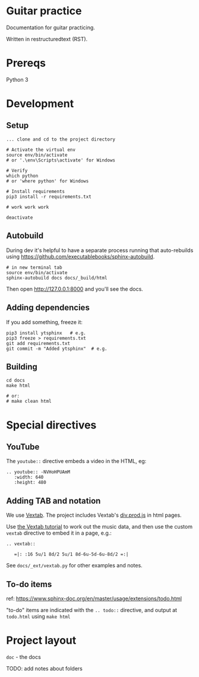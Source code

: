 # Guitar practice

Documentation for guitar practicing.

Written in restructuredtext (RST).

# Prereqs

Python 3



# Development

## Setup

```
... clone and cd to the project directory

# Activate the virtual env
source env/bin/activate
# or '.\env\Scripts\activate' for Windows

# Verify
which python
# or 'where python' for Windows

# Install requirements
pip3 install -r requirements.txt

# work work work

deactivate
```

## Autobuild

During dev it's helpful to have a separate process running that auto-rebuilds using https://github.com/executablebooks/sphinx-autobuild.

```
# in new terminal tab
source env/bin/activate
sphinx-autobuild docs docs/_build/html
```

Then open http://127.0.0.1:8000 and you'll see the docs.

## Adding dependencies

If you add something, freeze it:

```
pip3 install ytsphinx   # e.g.
pip3 freeze > requirements.txt
git add requirements.txt
git commit -m "Added ytsphinx"  # e.g.
```

## Building

```
cd docs
make html

# or:
# make clean html
```

# Special directives

## YouTube

The `youtube::` directive embeds a video in the HTML, eg:

```
.. youtube:: -NVHoHPUAmM
   :width: 640
   :height: 480
```

## Adding TAB and notation

We use [Vextab](https://vexflow.com/vextab/).  The project includes Vextab's [div.prod.js](https://github.com/0xfe/vextab/blob/master/releases/div.prod.js) in html pages.

Use [the Vextab tutorial](https://vexflow.com/vextab/tutorial.html) to work out the music data, and then use the custom `vextab` directive to embed it in a page, e.g.:

```
.. vextab::

   =|: :16 5u/1 8d/2 5u/1 8d-6u-5d-6u-8d/2 =:|
```

See `docs/_ext/vextab.py` for other examples and notes.

## To-do items

ref: https://www.sphinx-doc.org/en/master/usage/extensions/todo.html

"to-do" items are indicated with the `.. todo::` directive, and output at `todo.html` using `make html`

# Project layout

`doc` - the docs

TODO: add notes about folders